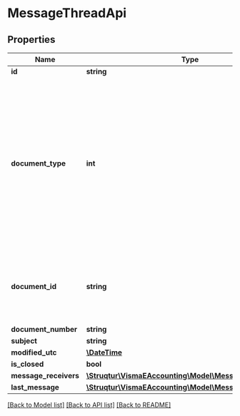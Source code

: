 # MessageThreadApi

## Properties
Name | Type | Description | Notes
------------ | ------------- | ------------- | -------------
**id** | **string** |  | [optional] 
**document_type** | **int** | The document type to which the message thread is attached   None &#x3D; 0, CustomerInvoice &#x3D; 1, CustomerInvoiceDraft &#x3D; 2, SupplierInvoice &#x3D; 3, Voucher &#x3D; 4, Quotation &#x3D; 5, Order &#x3D; 6, SupplierInvoiceDraft &#x3D; 7, WebshopOrder &#x3D; 8, Customer &#x3D; 9, Receipt &#x3D; 10, Article &#x3D; 11, VatReport &#x3D; 12, Supplier &#x3D; 13, Inventory &#x3D; 14, Employee &#x3D; 15, Payslip &#x3D; 16 | [optional] 
**document_id** | **string** | Default: No attached document  Used in combination with DocumentType, represents the unique identifier of the document to which it is attached | [optional] 
**document_number** | **string** |  | [optional] 
**subject** | **string** |  | [optional] 
**modified_utc** | [**\DateTime**](\DateTime.md) |  | [optional] 
**is_closed** | **bool** |  | [optional] 
**message_receivers** | [**\Struqtur\VismaEAccounting\Model\MessageReceiverApi[]**](MessageReceiverApi.md) |  | [optional] 
**last_message** | [**\Struqtur\VismaEAccounting\Model\MessageApi**](MessageApi.md) |  | [optional] 

[[Back to Model list]](../README.md#documentation-for-models) [[Back to API list]](../README.md#documentation-for-api-endpoints) [[Back to README]](../README.md)


